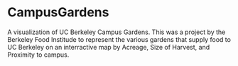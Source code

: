 # CampusGardens
A visualization of UC Berkeley Campus Gardens. This was a project by the Berkeley Food Institude to represent the various gardens that supply food to UC Berkeley on an interractive map by Acreage, Size of Harvest, and Proximity to campus.
